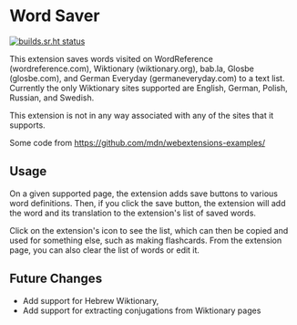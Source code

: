 # Word Saver

[![builds.sr.ht status](https://builds.sr.ht/~gbear605/word-saver.svg)](https://builds.sr.ht/~gbear605/word-saver?)

This extension saves words visited on WordReference (wordreference.com), Wiktionary (wiktionary.org), bab.la, Glosbe (glosbe.com), and German Everyday (germaneveryday.com) to a text list. Currently the only Wiktionary sites supported are English, German, Polish, Russian, and Swedish.

This extension is not in any way associated with any of the sites that it supports.

Some code from https://github.com/mdn/webextensions-examples/

## Usage

On a given supported page, the extension adds save buttons to various word definitions. Then, if you click the save button, the extension will add the word and its translation to the extension's list of saved words. 

Click on the extension's icon to see the list, which can then be copied and used for something else, such as making flashcards. From the extension page, you can also clear the list of words or edit it.

## Future Changes

* Add support for Hebrew Wiktionary, 
* Add support for extracting conjugations from Wiktionary pages
